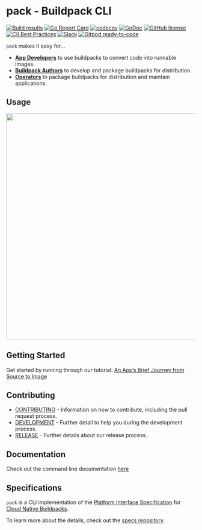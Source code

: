 # pack - Buildpack CLI

[![Build results](https://github.com/YousefHaggyHeroku/pack/workflows/build/badge.svg)](https://github.com/YousefHaggyHeroku/pack/actions)
[![Go Report Card](https://goreportcard.com/badge/github.com/YousefHaggyHeroku/pack)](https://goreportcard.com/report/github.com/YousefHaggyHeroku/pack)
[![codecov](https://codecov.io/gh/YousefHaggyHeroku/pack/branch/main/graph/badge.svg)](https://codecov.io/gh/YousefHaggyHeroku/pack)
[![GoDoc](https://godoc.org/github.com/YousefHaggyHeroku/pack?status.svg)](https://godoc.org/github.com/YousefHaggyHeroku/pack)
[![GitHub license](https://img.shields.io/github/license/YousefHaggyHeroku/pack)](https://github.com/YousefHaggyHeroku/pack/blob/main/LICENSE)
[![CII Best Practices](https://bestpractices.coreinfrastructure.org/projects/4748/badge)](https://bestpractices.coreinfrastructure.org/projects/4748)
[![Slack](https://img.shields.io/badge/slack-join-ff69b4.svg?logo=slack)](https://slack.buildpacks.io/)
[![Gitpod ready-to-code](https://img.shields.io/badge/Gitpod-ready--to--code-blue?logo=gitpod)](https://gitpod.io/#https://github.com/YousefHaggyHeroku/pack)

`pack` makes it easy for...
- [**App Developers**][app-dev] to use buildpacks to convert code into runnable images.
- [**Buildpack Authors**][bp-author] to develop and package buildpacks for distribution.
- [**Operators**][operator] to package buildpacks for distribution and maintain applications.

## Usage

<img src="resources/pack-build.gif" width="600px" />

## Getting Started
Get started by running through our tutorial: [An App’s Brief Journey from Source to Image][getting-started]

## Contributing
- [CONTRIBUTING](CONTRIBUTING.md) - Information on how to contribute, including the pull request process.
- [DEVELOPMENT](DEVELOPMENT.md) - Further detail to help you during the development process.
- [RELEASE](RELEASE.md) - Further details about our release process.

## Documentation
Check out the command line documentation [here][pack-docs]

## Specifications
`pack` is a CLI implementation of the [Platform Interface Specification][platform-spec] for [Cloud Native Buildpacks][buildpacks.io].

To learn more about the details, check out the [specs repository][specs].

[app-dev]: https://buildpacks.io/docs/app-developer-guide/
[bp-author]: https://buildpacks.io/docs/buildpack-author-guide/
[operator]: https://buildpacks.io/docs/operator-guide/
[buildpacks.io]: https://buildpacks.io/
[install-pack]: https://buildpacks.io/docs/install-pack/
[getting-started]: https://buildpacks.io/docs/app-journey
[specs]: https://github.com/buildpacks/spec/
[platform-spec]: https://github.com/buildpacks/spec/blob/main/platform.md
[pack-docs]: https://buildpacks.io/docs/tools/pack/cli/pack/
